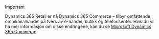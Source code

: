 > [!IMPORTANT]
> Dynamics 365 Retail er nå Dynamics 365 Commerce – tilbyr omfattende omnikanalhandel på tvers av e-handel, butikk og telefonsenter. Hvis du vil ha mer informasjon om disse endringene, kan du se [Microsoft Dynamics 365 Commerce](https://dynamics.microsoft.com/en-us/commerce/overview/).
